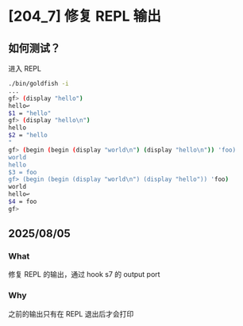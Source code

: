 # [204_7] 修复 REPL 输出

## 如何测试？

进入 REPL
```sh
./bin/goldfish -i
...
gf> (display "hello")
hello↩
$1 = "hello"
gf> (display "hello\n")
hello
$2 = "hello
"
gf> (begin (begin (display "world\n") (display "hello\n")) 'foo)
world
hello
$3 = foo
gf> (begin (begin (display "world\n") (display "hello")) 'foo)
world
hello↩
$4 = foo
gf>
```

## 2025/08/05

### What

修复 REPL 的输出，通过 hook s7 的 output port

### Why

之前的输出只有在 REPL 退出后才会打印

